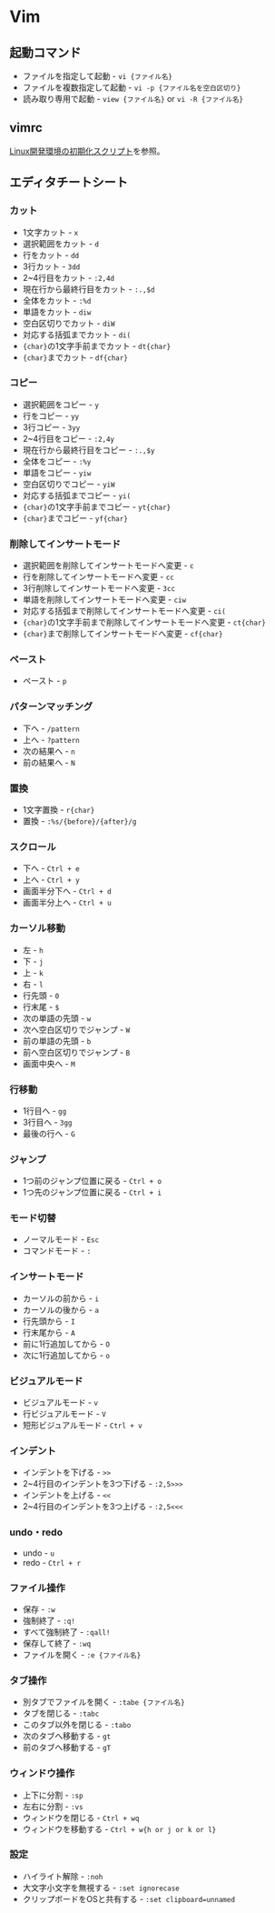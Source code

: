 # Vim
## 起動コマンド
* ファイルを指定して起動 - `vi {ファイル名}`
* ファイルを複数指定して起動 - `vi -p {ファイル名を空白区切り}`
* 読み取り専用で起動 - `view {ファイル名}` or `vi -R {ファイル名}`

## vimrc
[Linux開発環境の初期化スクリプト](../linux/vimrc-overwrite.yml)を参照。

## エディタチートシート
### カット
* 1文字カット - `x`
* 選択範囲をカット - `d`
* 行をカット - `dd`
* 3行カット - `3dd`
* 2~4行目をカット - `:2,4d`
* 現在行から最終行目をカット - `:.,$d`
* 全体をカット - `:%d`
* 単語をカット - `diw`
* 空白区切りでカット - `diW`
* 対応する括弧までカット - `di(`
* `{char}`の1文字手前までカット - `dt{char}`
* `{char}`までカット - `df{char}`

### コピー
* 選択範囲をコピー - `y`
* 行をコピー - `yy`
* 3行コピー - `3yy`
* 2~4行目をコピー - `:2,4y`
* 現在行から最終行目をコピー - `:.,$y`
* 全体をコピー - `:%y`
* 単語をコピー - `yiw`
* 空白区切りでコピー - `yiW`
* 対応する括弧までコピー - `yi(`
* `{char}`の1文字手前までコピー - `yt{char}`
* `{char}`までコピー - `yf{char}`

### 削除してインサートモード
* 選択範囲を削除してインサートモードへ変更 - `c`
* 行を削除してインサートモードへ変更 - `cc`
* 3行削除してインサートモードへ変更 - `3cc`
* 単語を削除してインサートモードへ変更 - `ciw`
* 対応する括弧まで削除してインサートモードへ変更 - `ci(`
* `{char}`の1文字手前まで削除してインサートモードへ変更 - `ct{char}`
* `{char}`まで削除してインサートモードへ変更 - `cf{char}`

### ペースト
* ペースト - `p`

### パターンマッチング
* 下へ - `/pattern`
* 上へ - `?pattern`
* 次の結果へ - `n`
* 前の結果へ - `N`

### 置換
* 1文字置換 - `r{char}`
* 置換 - `:%s/{before}/{after}/g`

### スクロール
* 下へ - `Ctrl + e`
* 上へ - `Ctrl + y`
* 画面半分下へ - `Ctrl + d`
* 画面半分上へ - `Ctrl + u`

### カーソル移動
* 左 - `h` 
* 下 - `j`
* 上 - `k`
* 右 - `l`
* 行先頭 - `0`
* 行末尾 - `$`
* 次の単語の先頭 - `w`
* 次へ空白区切りでジャンプ - `W`
* 前の単語の先頭 - `b`
* 前へ空白区切りでジャンプ - `B`
* 画面中央へ - `M`

### 行移動
* 1行目へ - `gg`
* 3行目へ - `3gg`
* 最後の行へ - `G`

### ジャンプ
* 1つ前のジャンプ位置に戻る - `Ctrl + o`
* 1つ先のジャンプ位置に戻る - `Ctrl + i`

### モード切替
* ノーマルモード - `Esc`
* コマンドモード - `:`

### インサートモード
* カーソルの前から - `i`
* カーソルの後から - `a`
* 行先頭から - `I`
* 行末尾から - `A`
* 前に1行追加してから - `O`
* 次に1行追加してから - `o`

### ビジュアルモード
* ビジュアルモード - `v`
* 行ビジュアルモード - `V`
* 短形ビジュアルモード - `Ctrl + v`

### インデント
* インデントを下げる - `>>`
* 2~4行目のインデントを3つ下げる - `:2,5>>>`
* インデントを上げる - `<<`
* 2~4行目のインデントを3つ上げる - `:2,5<<<`

### undo・redo
* undo - `u`
* redo - `Ctrl + r`

### ファイル操作
* 保存 - `:w`
* 強制終了 - `:q!`
* すべて強制終了 - `:qall!`
* 保存して終了 - `:wq`
* ファイルを開く - `:e {ファイル名}`

### タブ操作
* 別タブでファイルを開く - `:tabe {ファイル名}`
* タブを閉じる - `:tabc`
* このタブ以外を閉じる - `:tabo`
* 次のタブへ移動する - `gt`
* 前のタブへ移動する - `gT`

### ウィンドウ操作
* 上下に分割 - `:sp`
* 左右に分割 - `:vs`
* ウィンドウを閉じる - `Ctrl + wq`
* ウィンドウを移動する - `Ctrl + w{h or j or k or l}`

### 設定
* ハイライト解除 - `:noh`
* 大文字小文字を無視する - `:set ignorecase`
* クリップボードをOSと共有する - `:set clipboard=unnamed`